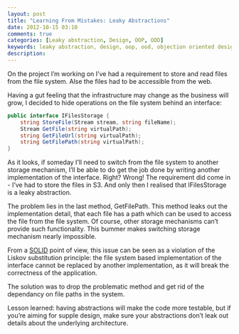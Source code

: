 ```yaml
---
layout: post
title: "Learning From Mistakes: Leaky Abstractions"
date: 2012-10-15 03:10
comments: true
categories: [Leaky abstraction, Design, OOP, OOD]
keywords: leaky abstraction, design, oop, ood, objection oriented design, code smell
description:
---
```


On the project I’m working on I’ve had a requirement to store and read files
from the file system. Alse the files had to be accessible from the web.

Having a gut feeling that the infrastructure may change as the business will
grow, I decided to hide operations on the file system behind an interface:
``` c#
public interface IFilesStorage {
    string StoreFile(Stream stream, string fileName);
    Stream GetFile(string virtualPath);
    string GetFileUrl(string virtualPath);
    string GetFilePath(string virtualPath);
}
```

As it looks, if someday I’ll need to switch from the file
system to another storage mechanism, I’ll be able to do get the
job done by writing another implementation of the interface.
Right? Wrong! The requirement did come in - I’ve had to store
the files in S3. And only then I realised that IFilesStorage is
a leaky abstraction.

<!-- more -->

The problem lies in the last method, GetFilePath. This method
leaks out the implementation detail, that each file has a path
which can be used to access the file from the file system. Of
course, other storage mechanisms can’t provide such
functionality. This bummer makes switching storage mechanism
nearly impossible.

From a [SOLID](http://en.wikipedia.org/wiki/SOLID_%28object-oriented_design%29) point of view, this issue can be seen as a
violation of the Liskov substitution principle: the file system
based implementation of the interface cannot be replaced by
another implementation, as it will break the correctness of the
application.

The solution was to drop the problematic method and get rid of
the dependancy on file paths in the system.

Lesson learned: having abstractions will make the code more testable,
but if you’re aiming for supple design, make
sure your abstractions don’t leak out details about the
underlying architecture.
